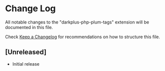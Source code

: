 # Change Log

All notable changes to the "darkplus-php-plum-tags" extension will be documented in this file.

Check [Keep a Changelog](http://keepachangelog.com/) for recommendations on how to structure this file.

## [Unreleased]

- Initial release

